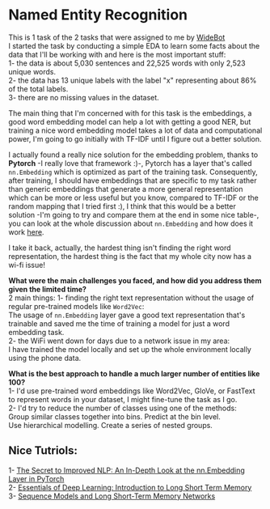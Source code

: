 # Named Entity Recognition

This is 1 task of the 2 tasks that were assigned to me by [WideBot](https://widebot.net/)<br>
I started the task by conducting a simple EDA to learn some facts about the data that I'll be working with and here is the most important stuff:<br>
1- the data is about 5,030 sentences and 22,525 words with only 2,523 unique words.<br>
2- the data has 13 unique labels with the label "x" representing about 86% of the total labels.<br>
3- there are no missing values in the dataset.<br>

The main thing that I'm concerned with for this task is the embeddings, a good word embedding model can help a lot with getting a good NER, but training a nice word embedding model takes a lot of data and computational power, I'm going to go initially with TF-IDF until I figure out a better solution.

I actually found a really nice solution for the embedding problem, thanks to **Pytorch** -I really love that framework :)-, Pytorch has a layer that's called `nn.Embedding` which is optimized as part of the training task. Consequently, after training, I should have embeddings that are specific to my task rather than generic embeddings that generate a more general representation which can be more or less useful but you know, compared to TF-IDF or the random mapping that I tried first :), I think that this would be a better solution -I'm going to try and compare them at the end in some nice table-, you can look at the whole discussion about `nn.Embedding` and how does it work [here](https://discuss.pytorch.org/t/how-does-nn-embedding-work/88518).

I take it back, actually, the hardest thing isn't finding the right word representation, the hardest thing is the fact that my whole city now has a wi-fi issue!

**What were the main challenges you faced, and how did you address them given the limited time?**<br>
2 main things:
1- finding the right text representation without the usage of regular pre-trained models like `Word2Vec`:<br>
The usage of `nn.Embedding` layer gave a good text representation that's trainable and saved me the time of training a model for just a word embedding task.<br>
2- the WiFi went down for days due to a network issue in my area:<br>
I have trained the model locally and set up the whole environment locally using the phone data.

**What is the best approach to handle a much larger number of entities like 100?**<br>
1- I'd use pre-trained word embeddings like Word2Vec, GloVe, or FastText to represent words in your dataset, I might fine-tune the task as I go.<br>
2- I'd try to reduce the number of classes using one of the methods:<br>
Group similar classes together into bins. Predict at the bin level.<br>
Use hierarchical modelling. Create a series of nested groups.<br>

## Nice Tutriols:
1- [The Secret to Improved NLP: An In-Depth Look at the nn.Embedding Layer in PyTorch](http://webcache.googleusercontent.com/search?q=cache:https://towardsdatascience.com/the-secret-to-improved-nlp-an-in-depth-look-at-the-nn-embedding-layer-in-pytorch-6e901e193e16&strip=0&vwsrc=1&referer=medium-parser)<br>
2- [Essentials of Deep Learning: Introduction to Long Short Term Memory](https://www.analyticsvidhya.com/blog/2017/12/fundamentals-of-deep-learning-introduction-to-lstm/)<br>
3- [Sequence Models and Long Short-Term Memory Networks](https://pytorch.org/tutorials/beginner/nlp/sequence_models_tutorial.html)<br>
